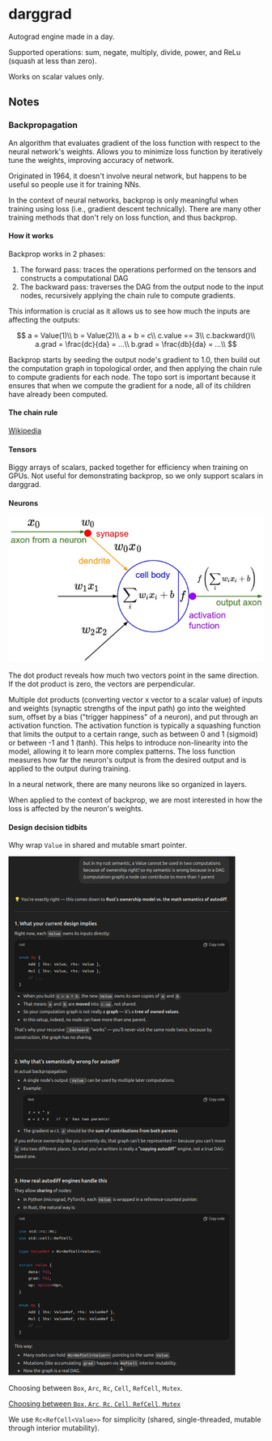 # darggrad

Autograd engine made in a day.

Supported operations: sum, negate, multiply, divide, power, and ReLu (squash at
less than zero).

Works on scalar values only.

## Notes

### Backpropagation

An algorithm that evaluates gradient of the loss function with respect to the
neural network's weights. Allows you to minimize loss function by iteratively
tune the weights, improving accuracy of network.

Originated in 1964, it doesn't involve neural network, but happens to be useful
so people use it for training NNs.

In the context of neural networks, backprop is only meaningful when training
using loss (i.e., gradient descent technically). There are many other training
methods that don't rely on loss function, and thus backprop.

#### How it works

Backprop works in 2 phases:

1. The forward pass: traces the operations performed on the tensors and
   constructs a computational DAG
1. The backward pass: traverses the DAG from the output node to the input nodes,
   recursively applying the chain rule to compute gradients.

This information is crucial as it allows us to see how much the inputs are
affecting the outputs:

$$
a = Value(1)\\
b = Value(2)\\
a + b = c\\
c.value == 3\\
c.backward()\\
a.grad = \frac{dc}{da} = ...\\
b.grad = \frac{db}{da} = ...\\
$$

Backprop starts by seeding the output node's gradient to 1.0, then build out the
computation graph in topological order, and then applying the chain rule to
compute gradients for each node. The topo sort is important because it ensures
that when we compute the gradient for a node, all of its children have already
been computed.

#### The chain rule

[Wikipedia](https://en.wikipedia.org/wiki/Chain_rule)

#### Tensors

Biggy arrays of scalars, packed together for efficiency when training on GPUs.
Not useful for demonstrating backprop, so we only support scalars in darggrad.

#### Neurons

![Neuron](media/neuron.png)

The dot product reveals how much two vectors point in the same direction. If the
dot product is zero, the vectors are perpendicular.

Multiple dot products (converting vector x vector to a scalar value) of inputs
and weights (synaptic strengths of the input path) go into the weighted sum,
offset by a bias ("trigger happiness" of a neuron), and put through an
activation function. The activation function is typically a squashing function
that limits the output to a certain range, such as between 0 and 1 (sigmoid) or
between -1 and 1 (tanh). This helps to introduce non-linearity into the model,
allowing it to learn more complex patterns. The loss function measures how far
the neuron's output is from the desired output and is applied to the output
during training.

In a neural network, there are many neurons like so organized in layers.

When applied to the context of backprop, we are most interested in how the loss
is affected by the neuron's weights.

#### Design decision tidbits

Why wrap `Value` in shared and mutable smart pointer.

![Why wrap `Value` in shared and mutable smart pointers](media/value-data-type.png)

Choosing between `Box`, `Arc`, `Rc`, `Cell`, `RefCell`, `Mutex`.

[Choosing between `Box`, `Arc`, `Rc`, `Cell`, `RefCell`, `Mutex`](media/box-arc-rc-cell-refcell-mutex.png)

We use `Rc<RefCell<Value>>` for simplicity (shared, single-threaded, mutable
through interior mutability).
